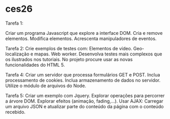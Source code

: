 # ces26

Tarefa 1:

Criar um programa Javascript que explore a interface
DOM.
Cria e remove elementos.
Modifica elementos.
Acrescenta manipuladores de eventos.

Tarefa 2:
Crie exemplos de testes com:
Elementos de vídeo.
Geo-localização e mapas.
Web worker.
Desenvolva testes mais complexos que os ilustrados nos
tutoriais.
No projeto procure usar as novas funcionalidades do
HTML 5.

Tarefa 4:
Criar um servidor que processa formulários GET e POST.
Inclua processamento de cookies.
Inclua armazenamento de dados no servidor. Utilize o
módulo de arquivos do Node.

Tarefa 5:
Criar um exemplo com Jquery.
Explorar operações para percorrer a árvore DOM.
Explorar efeitos (animação, fading,...).
Usar AJAX: Carregar um arquivo JSON e atualizar parte do
conteúdo da página com o conteúdo recebido.
